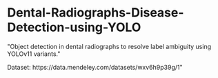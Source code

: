 # Dental-Radiographs-Disease-Detection-using-YOLO
"Object detection in dental radiographs to resolve label ambiguity using YOLOv11 variants."<br>
<p>Dataset: https://data.mendeley.com/datasets/wxv6h9p39g/1"</p>

